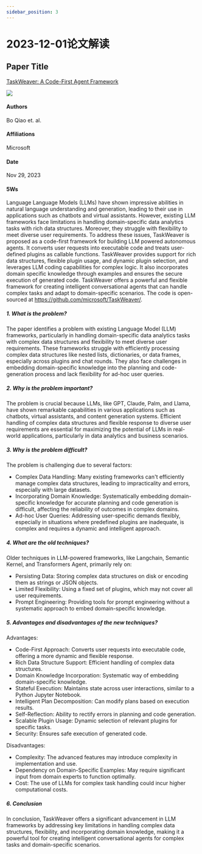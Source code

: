 ```yaml
---
sidebar_position: 3
---
```


# 2023-12-01论文解读

## Paper Title
[TaskWeaver: A Code-First Agent Framework](https://github.com/weijiang2023/Suanfamama-kb/blob/main/kb/computer.science/FRAMEWORK.2311.17541v1.pdf)

![](./20231201/fig.1.png)

#### Authors
Bo Qiao et. al.

#### Affiliations
Microsoft

#### Date
Nov 29, 2023

#### 5Ws
Language Language Models (LLMs) have shown impressive abilities in natural language understanding and generation, leading to their use in applications such as chatbots and virtual assistants. However, existing LLM frameworks face limitations in handling domain-specific data analytics tasks with rich data structures. Moreover, they struggle with flexibility to meet diverse user requirements. To address these issues, TaskWeaver is proposed as a code-first framework for building LLM powered autonomous agents. It converts user requests into executable code and treats user-defined plugins as callable functions. TaskWeaver provides support for rich data structures, flexible plugin usage, and dynamic plugin selection, and leverages LLM coding capabilities for complex logic. It also incorporates domain specific knowledge through examples and ensures the secure execution of generated code. TaskWeaver offers a powerful and flexible framework for creating intelligent conversational agents that can handle complex tasks and adapt to domain-specific scenarios. The code is open-sourced at https://github.com/microsoft/TaskWeaver/.

##### 1. What is the problem?
The paper identifies a problem with existing Language Model (LLM) frameworks, particularly in handling domain-specific data analytics tasks with complex data structures and flexibility to meet diverse user requirements. These frameworks struggle with efficiently processing complex data structures like nested lists, dictionaries, or data frames, especially across plugins and chat rounds. They also face challenges in embedding domain-specific knowledge into the planning and code-generation process and lack flexibility for ad-hoc user queries.

##### 2. Why is the problem important?
The problem is crucial because LLMs, like GPT, Claude, Palm, and Llama, have shown remarkable capabilities in various applications such as chatbots, virtual assistants, and content generation systems. Efficient handling of complex data structures and flexible response to diverse user requirements are essential for maximizing the potential of LLMs in real-world applications, particularly in data analytics and business scenarios.

##### 3. Why is the problem difficult?
The problem is challenging due to several factors:

* Complex Data Handling: Many existing frameworks can't efficiently manage complex data structures, leading to impracticality and errors, especially with large datasets.
* Incorporating Domain Knowledge: Systematically embedding domain-specific knowledge for accurate planning and code generation is difficult, affecting the reliability of outcomes in complex domains.
* Ad-hoc User Queries: Addressing user-specific demands flexibly, especially in situations where predefined plugins are inadequate, is complex and requires a dynamic and intelligent approach.

##### 4. What are the old techniques?
Older techniques in LLM-powered frameworks, like Langchain, Semantic Kernel, and Transformers Agent, primarily rely on:

* Persisting Data: Storing complex data structures on disk or encoding them as strings or JSON objects.
* Limited Flexibility: Using a fixed set of plugins, which may not cover all user requirements.
* Prompt Engineering: Providing tools for prompt engineering without a systematic approach to embed domain-specific knowledge.

##### 5. Advantages and disadvantages of the new techniques?
Advantages:

* Code-First Approach: Converts user requests into executable code, offering a more dynamic and flexible response.
* Rich Data Structure Support: Efficient handling of complex data structures.
* Domain Knowledge Incorporation: Systematic way of embedding domain-specific knowledge.
* Stateful Execution: Maintains state across user interactions, similar to a Python Jupyter Notebook.
* Intelligent Plan Decomposition: Can modify plans based on execution results.
* Self-Reflection: Ability to rectify errors in planning and code generation.
* Scalable Plugin Usage: Dynamic selection of relevant plugins for specific tasks.
* Security: Ensures safe execution of generated code.

Disadvantages:

* Complexity: The advanced features may introduce complexity in implementation and use.
* Dependency on Domain-Specific Examples: May require significant input from domain experts to function optimally.
* Cost: The use of LLMs for complex task handling could incur higher computational costs.

##### 6. Conclusion
In conclusion, TaskWeaver offers a significant advancement in LLM frameworks by addressing key limitations in handling complex data structures, flexibility, and incorporating domain knowledge, making it a powerful tool for creating intelligent conversational agents for complex tasks and domain-specific scenarios.
